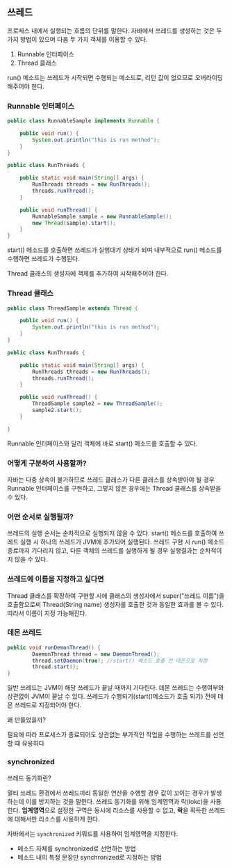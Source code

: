 ## 쓰레드

프로세스 내에서 실행되는 흐름의 단위를 말한다. 자바에서 쓰레드를 생성하는 것은 두 가지 방법이 있으며 다음 두 가지 객체를 이용할 수 있다.

1. Runnable 인터페이스 
2. Thread 클래스

run() 메소드는 쓰레드가 시작되면 수행되는 메소드로, 리턴 값이 없으므로 오버라이딩 해주어야 한다.

### Runnable 인터페이스

```java
public class RunnableSample implements Runnable {

    public void run() {
        System.out.println("this is run method");
    }
}
```
```java
public class RunThreads {

    public static void main(String[] args) {
        RunThreads threads = new RunThreads();
        threads.runThread();
    }

    public void runThread() {
        RunnableSample sample = new RunnableSample();
        new Thread(sample).start();
    }
}
```
start() 메소드를 호출하면 쓰레드가 실행대기 상태가 되며 내부적으로 run() 메소드를 수행하면 쓰레드가 수행된다.

Thread 클래스의 생성자에 객체를 추가하여 시작해주어야 한다.

### Thread 클래스

```java
public class ThreadSample extends Thread {

    public void run() {
        System.out.println("this is run method");
    }
}
```
```java
public class RunThreads {

    public static void main(String[] args) {
        RunThreads threads = new RunThreads();
        threads.runThread();
    }

    public void runThread() {
        ThreadSample sample2 = new ThreadSample();
        sample2.start();
    }

}
```
Runnable 인터페이스와 달리 객체에 바로 start() 메소드를 호출할 수 있다.

### 어떻게 구분하여 사용할까?

자바는 다중 상속이 불가하므로 쓰레드 클래스가 다른 클래스를 상속받아야 될 경우 Runnable 인터페이스를 구현하고, 그렇지 않은 경우에는 Thread 클래스를 상속받을 수 있다.

### 어떤 순서로 실행될까?

쓰레드의 실행 순서는 순차적으로 실행되지 않을 수 있다. start() 메소드를 호출하여 쓰레드 실행 시 하나의 쓰레드가 JVM에 추가되어 실행된다. 쓰레드 구현 시 run() 메소드 종료까지 기다리지 않고, 다른 객체의 쓰레드를 실행하게 될 경우 실행결과는 순차적이지 않을 수 있다.

### 쓰레드에 이름을 지정하고 싶다면

Thread 클래스를 확장하여 구현할 시에 클래스의 생성자에서 super("쓰레드 이름")을 호출함으로써 Thread(String name) 생성자를 호출한 것과 동일한 효과를 볼 수 있다. 따라서 이름이 지정 가능해진다.

### 데몬 쓰레드

```java
public void runDemonThread() {
        DaemonThread thread = new DaemonThread();
        thread.setDaemon(true); //start() 메소드 호출 전 데몬으로 지정
        thread.start();
}
```
일반 쓰레드는 JVM이 해당 쓰레드가 끝날 때까지 기다린다.
데몬 쓰레드는 수행여부와 상관없이 JVM이 끝날 수 있다.
쓰레드가 수행되기(start()메소드가 호출 되기) 전에 데몬 쓰레드로 지정되어야 한다.

왜 만들었을까?

필요에 따라 프로세스가 종료되어도 상관없는 부가적인 작업을 수행하는 쓰레드를 선언할 때 유용하다

### synchronized

쓰레드 동기화란? 

멀티 쓰레드 환경에서 쓰레드끼리 동일한 연산을 수행할 경우 값이 꼬이는 경우가 발생하는데 이를 방지하는 것을 말한다. 쓰레드 동기화를 위해 임계영역과 락(lokc)을 사용한다. **임계영역**으로 설정한 구역은 동시에 리소스를 사용할 수 없고, **락**을 획득한 쓰레드에 대해서만 리소스를 사용하게 한다.

자바에서는 `synchronized` 키워드를 사용하여 임계영역을 지정한다.

- 메소드 자체를 synchronized로 선언하는 방법
- 메소드 내의 특정 문장만 synchronized로 지정하는 방법
